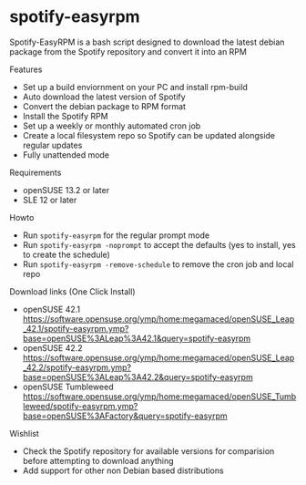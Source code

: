 # spotify-easyrpm


Spotify-EasyRPM is a bash script designed to download the latest debian package from the Spotify repository and convert it into an RPM


 Features
 
 * Set up a build enviornment on your PC and install rpm-build 
 * Auto download the latest version of Spotify
 * Convert the debian package to RPM format
 * Install the Spotify RPM
 * Set up a weekly or monthly automated cron job
 * Create a local filesystem repo so Spotify can be updated alongside regular updates
 * Fully unattended mode

 Requirements

 * openSUSE 13.2 or later
 * SLE 12 or later


 Howto
 
 * Run `spotify-easyrpm` for the regular prompt mode
 * Run `spotify-easyrpm -noprompt` to accept the defaults (yes to install, yes to create the schedule)
 * Run `spotify-easyrpm -remove-schedule` to remove the cron job and local repo

 Download links (One Click Install)

 * openSUSE 42.1 https://software.opensuse.org/ymp/home:megamaced/openSUSE_Leap_42.1/spotify-easyrpm.ymp?base=openSUSE%3ALeap%3A42.1&query=spotify-easyrpm
 * openSUSE 42.2 https://software.opensuse.org/ymp/home:megamaced/openSUSE_Leap_42.2/spotify-easyrpm.ymp?base=openSUSE%3ALeap%3A42.2&query=spotify-easyrpm
 * openSUSE Tumbleweed https://software.opensuse.org/ymp/home:megamaced/openSUSE_Tumbleweed/spotify-easyrpm.ymp?base=openSUSE%3AFactory&query=spotify-easyrpm


 Wishlist

 * Check the Spotify repository for available versions for comparision before attempting to download anything
 * Add support for other non Debian based distributions
